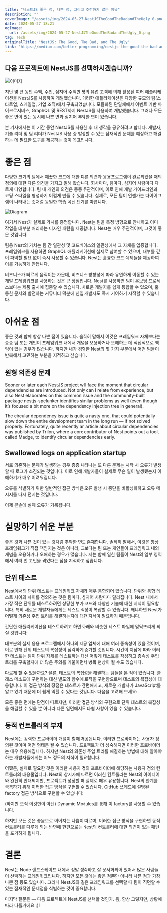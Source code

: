 ```yaml
---
title: "네스트JS 좋은 점, 나쁜 점, 그리고 추천하지 않는 이유"
description: ""
coverImage: "/assets/img/2024-05-27-NestJSTheGoodTheBadandTheUgly_0.png"
date: 2024-05-27 18:21
ogImage: 
  url: /assets/img/2024-05-27-NestJSTheGoodTheBadandTheUgly_0.png
tag: Tech
originalTitle: "NestJS: The Good, The Bad, and The Ugly"
link: "https://medium.com/better-programming/nestjs-the-good-the-bad-and-the-ugly-d51aea04f267"
---
```



## 다음 프로젝트에 NestJS를 선택하시겠습니까?

![이미지](/assets/img/2024-05-27-NestJSTheGoodTheBadandTheUgly_0.png)

지난 몇 년 동안 수백, 수천, 심지어 수백만 명의 유럽 고객에 의해 활용된 여러 애플리케이션을 NestJS를 사용하여 개발했습니다. 이러한 애플리케이션은 다양한 규모의 팀(스타트업, 스케일업, 기업 조직)에서 구축되었습니다. 모듈화된 단일체에서 이벤트 기반 마이크로서비스, GraphQL 및 REST까지 NestJS를 사용하여 개발했습니다. 그러나 모든 좋은 면이 있는 동시에 나쁜 면과 심지어 추악한 면이 있습니다.

본 기사에서는 이 기간 동안 NestJS를 사용한 후 내 생각을 공유하려고 합니다. 개발자, 기술 리더 및 팀 리더가 NestJS 사용 중 발생할 수 있는 잠재적인 문제를 예상하고 해결하는 데 필요한 도구를 제공하는 것이 목표입니다.

<div class="content-ad"></div>

# 좋은 점

다양한 크기의 팀에서 깨끗한 코드에 대한 다른 의견과 응용프로그램이 완료되었을 때의 정의에 대한 다른 의견을 가지고 일해 왔습니다. 회사마다, 팀마다, 심지어 사람마다 다르게 다양합니다. 팀 내 개인의 의견은 종종 주관적이며, 이로 인해 개발 가이드라인과 코딩 스타일을 형성하기 어렵게 만들 수 있습니다. 실제로, 모든 팀이 언젠가는 다이어그램이 나타내는 것처럼 동일한 학습 곡선 단계를 따릅니다.

![Diagram](/assets/img/2024-05-27-NestJSTheGoodTheBadandTheUgly_1.png)

여기서 Nest가 실제로 가치를 증명합니다. Nest는 팀을 특정 방향으로 안내하고 이미 작업을 대부분 처리하는 디자인 패턴을 제공합니다. Nest는 매우 주관적이며, 그것이 좋은 것입니다.

<div class="content-ad"></div>

팀용 Nest의 가치는 팀 간 일관성 및 코드베이스의 일관성에서 그 자체를 입증합니다. 프레임워크를 사용하면 GraphQL 애플리케이션에 실제로 참여할 수 있으며, 내부를 깊이 파악할 필요 없이 즉시 사용할 수 있습니다. Nest는 훌륭한 코드 예제들을 제공하여 이를 가능하게 만듭니다.

비즈니스가 빠르게 움직이는 가운데, 비즈니스 방향성에 따라 유연하게 이동할 수 있는 개발 프레임워크를 사용하는 것은 큰 장점입니다. Nest를 사용하면 팀이 온보딩 프로세스보다는 제품 출시에 집중할 수 있습니다. 새로운 개발자를 쉽게 통합할 수 있으며, 훌륭한 문서와 발전하는 커뮤니티 덕분에 신입 개발자도 즉시 기여하기 시작할 수 있습니다.

# 아쉬운 점

좋은 것과 함께 항상 나쁜 점이 있습니다. 솔직히 말해서 이것은 프레임워크 자체보다는 종종 팀 또는 개인이 프레임워크 내에서 개념을 오용하거나 오해하는 데 직접적으로 책임이 있는 경우가 많습니다. 하지만 내가 경험한 Nest의 몇 가지 부분에서 어떤 팀들이 반복해서 고민하는 부분을 지적하고 싶습니다.

<div class="content-ad"></div>

## 원형 의존성 문제

Sooner or later each NestJS project will face the moment that circular dependencies are introduced. Not only can I relate from experience, but also Nest elaborates on this common issue and the community-built package nestjs-spelunker identifies similar problems as well (even though it’s focused a bit more on the dependency injection tree in general).

The circular dependency issue is quite a nasty one, that could potentially slow down the entire development team in the long run — if not solved properly. Fortunately, quite recently an article about circular dependencies was published by Trilon, where a core contributor of Nest points out a tool, called Madge, to identify circular dependencies early.

## Swallowed logs on application startup

<div class="content-ad"></div>


서로 의존하는 문제가 발생하는 경우 종종 나타나는 또 다른 문제는 시작 시 오류가 발생할 때 로그가 소진되는 것입니다. 이로 인해 개발자들이 실제로 무슨 일이 발생했는지 이해하기가 매우 어려워집니다.

오류를 식별하기 위한 일반적인 접근 방식은 오류 발생 시 중단을 비활성화하고 오류 메시지를 다시 던지는 것입니다.

이제 콘솔에 실제 오류가 기록됩니다.

# 실망하기 쉬운 부분

<div class="content-ad"></div>

좋은 것과 나쁜 것이 있는 것처럼 추악한 면도 존재합니다. 솔직히 말해서, 이것은 항상 프레임워크가 직접 책임지는 것은 아니라, 그보다는 팀 또는 개인들이 프레임워크 내의 개념을 오용하거나 오해하는 경우가 많습니다. 저는 함께 일한 팀들이 Nest의 일부 영역에서 여러 번 고민을 겪었다는 점을 지적하고 싶습니다.

## 단위 테스트

Nest에서의 단위 테스트는 프레임워크 자체와 매우 통합되어 있습니다. 단위와 통합 테스트 사이의 차이를 정의하는 것은 팀마다, 심지어 사람마다 달라집니다. Nest 내에서 가장 작은 단위를 테스트하려면 상당한 부가 코드와 다양한 기술에 대한 지식이 필요합니다. 특히 새로운 개발자들에게는 테스트 작성이 복잡할 수 있습니다. 왜냐하면 Nest가 어떻게 의존성 주입 트리를 해결하는지에 대한 지식이 필요하기 때문입니다.

간단한 애플리케이션을 테스트하려고 하면 아래와 비슷한 테스트 파일에 맞닥뜨리게 되실 것입니다:

<div class="content-ad"></div>

대부분의 실제 응용 프로그램에서 하나의 제공 업체에 대해 여러 종속성이 있을 것이며, 이로 인해 단위 테스트의 복잡성이 심각하게 증가할 것입니다. 시간이 지남에 따라 이러한 테스트는 팀이 단위 자체를 테스트하는 대신 어떻게 테스트를 작성하고 종속성 주입 트리를 구축할지에 더 많은 주의를 기울이면서 병목 현상이 될 수도 있습니다.

다르게 할 수 있을까요? 물론, 테스트의 복잡성을 해결하는 팀들을 본 적이 있습니다. 클래스 메소드에 구현하는 대신 별도의 함수에 로직을 구현함으로써 테스트의 복잡성에 대응합니다. 이 접근 방식의 장점은 테스트가 간편해지고, 새로운 개발자가 JavaScript를 알고 있기 때문에 더 쉽게 익힐 수 있다는 것입니다. 다음을 고려해 보세요:

모든 좋은 면에는 단점이 따르지만, 이러한 접근 방식의 구현으로 단위 테스트의 복잡성을 해결할 수 있을 뿐 아니라 다른 일면에서도 타협 사항이 있을 수 있습니다.

## 동적 컨트롤러의 부재

<div class="content-ad"></div>

Nest에는 강력한 프로바이더 개념이 함께 제공됩니다. 이러한 프로바이더는 사용자 정의된 것이며 어떤 형태든 될 수 있습니다. 프로젝트가 더 성숙해지면 이러한 프로바이더는 매우 유용해집니다. 하지만 Nest의 의존성 주입 트리를 해결하는 방법에 대해 알아야 하는 개발자들에게는 어느 정도의 지식이 필요합니다.

어쨌든, 실제로 필요한 것은 이러한 사용자 정의 프로바이더에 해당하는 사용자 정의 컨트롤러의 대응물입니다. Nest의 창시자에 따르면 이러한 컨트롤러는 Nest의 아이디어와 완전히 반대되지만, 프로젝트가 성장할 때 실제로 매우 유용합니다. Nest의 한계를 극복하기 위해 이러한 접근 방식을 구현할 수 있습니다. GitHub 쓰레드에 설명된 factory 접근 방식으로 구현할 수 있습니다:

(하지만 오직 이것만이 아닌) Dynamic Modules를 통해 이 factory를 사용할 수 있습니다.

하지만 모든 것은 좋음으로 이어지는 나쁨이 따르며, 이러한 접근 방식을 구현하면 동적 컨트롤러를 다루게 되는 반면에 한편으로는 Nest의 컨트롤러에 대한 의견이 있는 패턴을 포기하게 됩니다.

<div class="content-ad"></div>

# 결론

Nest는 Node 랜드스케이프 내에서 정말 성숙하고 잘 문서화되어 있어서 많은 사람들이 선택하는 프레임워크입니다. 하지만 모든 것에는 좋은 점뿐만 아니라 나쁜 점과 가장 나쁜 점 등도 있습니다. 그러니 NestJS와 같은 프레임워크를 선택할 때 팀이 직면할 수 있는 잠재적인 문제점을 식별하는 것이 중요합니다.

마지막 질문은 — 다음 프로젝트에 NestJS를 선택할 것인가. 음, 항상 그렇지만, 상황에 따라 다를거에요 ;)!